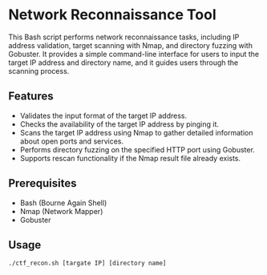 # Network Reconnaissance Tool

This Bash script performs network reconnaissance tasks, including IP address validation, target scanning with Nmap, and directory fuzzing with Gobuster. It provides a simple command-line interface for users to input the target IP address and directory name, and it guides users through the scanning process.

## Features

- Validates the input format of the target IP address.
- Checks the availability of the target IP address by pinging it.
- Scans the target IP address using Nmap to gather detailed information about open ports and services.
- Performs directory fuzzing on the specified HTTP port using Gobuster.
- Supports rescan functionality if the Nmap result file already exists.

## Prerequisites

- Bash (Bourne Again Shell)
- Nmap (Network Mapper)
- Gobuster

## Usage

```bash
./ctf_recon.sh [targate IP] [directory name]
